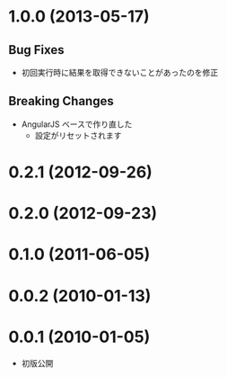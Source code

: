 1.0.0 (2013-05-17)
==========================
## Bug Fixes
* 初回実行時に結果を取得できないことがあったのを修正

## Breaking Changes
* AngularJS ベースで作り直した
  * 設定がリセットされます

0.2.1 (2012-09-26)
==========================

0.2.0 (2012-09-23)
==========================

0.1.0 (2011-06-05)
==========================

0.0.2 (2010-01-13)
==========================

0.0.1 (2010-01-05)
==========================
* 初版公開
